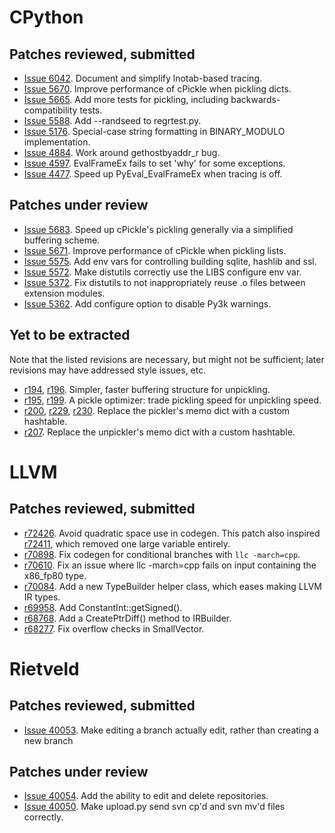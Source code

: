 # CPython #

## Patches reviewed, submitted ##
  * [Issue 6042](http://bugs.python.org/issue6042). Document and simplify lnotab-based tracing.
  * [Issue 5670](http://bugs.python.org/issue5670). Improve performance of cPickle when pickling dicts.
  * [Issue 5665](http://bugs.python.org/issue5665). Add more tests for pickling, including backwards-compatibility tests.
  * [Issue 5588](http://bugs.python.org/issue5588). Add --randseed to regrtest.py.
  * [Issue 5176](http://bugs.python.org/issue5176). Special-case string formatting in BINARY\_MODULO implementation.
  * [Issue 4884](http://bugs.python.org/issue4884). Work around gethostbyaddr\_r bug.
  * [Issue 4597](http://bugs.python.org/issue4597). EvalFrameEx fails to set 'why' for some exceptions.
  * [Issue 4477](http://bugs.python.org/issue4477). Speed up PyEval\_EvalFrameEx when tracing is off.

## Patches under review ##
  * [Issue 5683](http://bugs.python.org/issue5683). Speed up cPickle's pickling generally via a simplified buffering scheme.
  * [Issue 5671](http://bugs.python.org/issue5671). Improve performance of cPickle when pickling lists.
  * [Issue 5575](http://bugs.python.org/issue5575). Add env vars for controlling building sqlite, hashlib and ssl.
  * [Issue 5572](http://bugs.python.org/issue5572). Make distutils correctly use the LIBS configure env var.
  * [Issue 5372](http://bugs.python.org/issue5372). Fix distutils to not inappropriately reuse .o files between extension modules.
  * [Issue 5362](http://bugs.python.org/issue5362). Add configure option to disable Py3k warnings.

## Yet to be extracted ##

Note that the listed revisions are necessary, but might not be sufficient; later revisions may have addressed style issues, etc.
  * [r194](https://code.google.com/p/unladen-swallow/source/detail?r=194), [r196](https://code.google.com/p/unladen-swallow/source/detail?r=196). Simpler, faster buffering structure for unpickling.
  * [r195](https://code.google.com/p/unladen-swallow/source/detail?r=195), [r199](https://code.google.com/p/unladen-swallow/source/detail?r=199). A pickle optimizer: trade pickling speed for unpickling speed.
  * [r200](https://code.google.com/p/unladen-swallow/source/detail?r=200), [r229](https://code.google.com/p/unladen-swallow/source/detail?r=229), [r230](https://code.google.com/p/unladen-swallow/source/detail?r=230). Replace the pickler's memo dict with a custom hashtable.
  * [r207](https://code.google.com/p/unladen-swallow/source/detail?r=207). Replace the unpickler's memo dict with a custom hashtable.


# LLVM #

## Patches reviewed, submitted ##
  * [r72426](http://llvm.org/viewvc/llvm-project?view=rev&revision=72426). Avoid quadratic space use in codegen.  This patch also inspired [r72411](http://llvm.org/viewvc/llvm-project?view=rev&revision=72411), which removed one large variable entirely.
  * [r70898](http://llvm.org/viewvc/llvm-project?view=rev&revision=70898). Fix codegen for conditional branches with `llc -march=cpp`.
  * [r70610](http://llvm.org/viewvc/llvm-project?view=rev&revision=70610). Fix an issue where llc -march=cpp fails on input containing the x86\_fp80 type.
  * [r70084](http://llvm.org/viewvc/llvm-project?view=rev&revision=70084). Add a new TypeBuilder helper class, which eases making LLVM IR types.
  * [r69958](http://llvm.org/viewvc/llvm-project?view=rev&revision=69958). Add ConstantInt::getSigned().
  * [r68768](http://llvm.org/viewvc/llvm-project?view=rev&revision=68768). Add a CreatePtrDiff() method to IRBuilder.
  * [r68277](http://llvm.org/viewvc/llvm-project?view=rev&revision=68277). Fix overflow checks in SmallVector.


# Rietveld #

## Patches reviewed, submitted ##
  * [Issue 40053](http://codereview.appspot.com/40053). Make editing a branch actually edit, rather than creating a new branch

## Patches under review ##
  * [Issue 40054](http://codereview.appspot.com/40054). Add the ability to edit and delete repositories.
  * [Issue 40050](http://codereview.appspot.com/40050). Make upload.py send svn cp'd and svn mv'd files correctly.